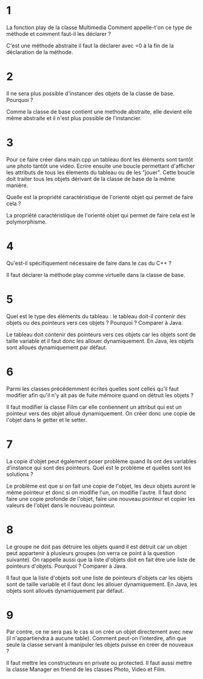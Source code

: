 # 1 

La fonction play de la classe Multimedia
Comment appelle-t'on ce type de méthode et comment faut-il les déclarer ?

C'est une méthode abstraite il faut la déclarer avec =0 à la fin de la déclaration de la méthode.

# 2

Il ne sera plus possible d'instancer des objets de la classe de base. Pourquoi ?

Comme la classe de base contient une methode abstraite, elle devient elle même abstraite et il n'est plus possible de l'instancier.

# 3

Pour ce faire créer dans main.cpp un tableau dont les éléments sont tantôt une photo tantôt une vidéo. Ecrire ensuite une boucle permettant d'afficher les attributs de tous les élements du tableau ou de les "jouer". Cette boucle doit traiter tous les objets dérivant de la classe de base de la même manière.

Quelle est la propriété caractéristique de l'orienté objet qui permet de faire cela ?

La propriété caractéristique de l'orienté objet qui permet de faire cela est le polymorphisme.

# 4

Qu'est-il spécifiquement nécessaire de faire dans le cas du C++ ?

Il faut déclarer la méthode play comme virtuelle dans la classe de base.

# 5

Quel est le type des éléments du tableau : le tableau doit-il contenir des objets ou des pointeurs vers ces objets ? Pourquoi ? Comparer à Java.

Le tableau doit contenir des pointeurs vers ces objets car les objets sont de taille variable et il faut donc les allouer dynamiquement. En Java, les objets sont alloués dynamiquement par défaut.

# 6

Parmi les classes précédemment écrites quelles sont celles qu'il faut modifier afin qu'il n'y ait pas de fuite mémoire quand on détruit les objets ? 

Il faut modifier la classe Film car elle contiennent un attribut qui est un pointeur vers des objet alloué dynamiquement. On créer donc une copie de l'objet dans le getter et le setter.

# 7

La copie d'objet peut également poser problème quand ils ont des variables d'instance qui sont des pointeurs. Quel est le problème et quelles sont les solutions ?

Le problème est que si on fait une copie de l'objet, les deux objets auront le même pointeur et donc si on modifie l'un, on modifie l'autre. Il faut donc faire une copie profonde de l'objet, faire une nouveau pointeur et copier les valeurs de l'objet dans le nouveau pointeur.

# 8

Le groupe ne doit pas détruire les objets quand il est détruit car un objet peut appartenir à plusieurs groupes (on verra ce point à la question suivante). On rappelle aussi que la liste d'objets doit en fait être une liste de pointeurs d'objets. Pourquoi ? Comparer à Java.

Il faut que la liste d'objets soit une liste de pointeurs d'objets car les objets sont de taille variable et il faut donc les allouer dynamiquement. En Java, les objets sont alloués dynamiquement par défaut.

# 9

Par contre, ce ne sera pas le cas si on crée un objet directement avec new (il n'appartiendra à aucune table). Comment peut-on l'interdire, afin que seule la classe servant à manipuler les objets puisse en créer de nouveaux ?

Il faut mettre les constructeurs en private ou protected. Il faut aussi mettre la classe Manager en friend de les classes Photo, Video et Film.
